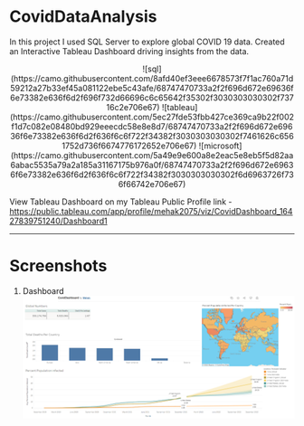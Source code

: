 # CovidDataAnalysis

In this project I used SQL Server to explore global COVID 19 data. Created an Interactive Tableau Dashboard driving insights from the data.



   <center>![sql](https://camo.githubusercontent.com/8afd40ef3eee6678573f7f1ac760a71d59212a27b33ef45a081122ebe5c43afe/68747470733a2f2f696d672e69636f6e73382e636f6d2f696f732d66696c6c65642f35302f3030303030302f73716c2e706e67) ![tableau](https://camo.githubusercontent.com/5ec27fde53fbb427ce369ca9b22f002f1d7c082e08480bd929eeecdc58e8e8d7/68747470733a2f2f696d672e69636f6e73382e636f6d2f636f6c6f722f34382f3030303030302f7461626c6561752d736f6674776172652e706e67) ![microsoft](https://camo.githubusercontent.com/5a49e9e600a8e2eac5e8eb5f5d82aa6abac5535a79a2a185a31167175b976a0f/68747470733a2f2f696d672e69636f6e73382e636f6d2f636f6c6f722f34382f3030303030302f6d6963726f736f66742e706e67)</center>


View Tableau Dashboard on my Tableau Public Profile link -https://public.tableau.com/app/profile/mehak2075/viz/CovidDashboard_16427839751240/Dashboard1
<hr>

# Screenshots

1. Dashboard
      ![Dashboard](https://github.com/Mehak0268/CovidDataAnalysis/blob/main/Dashboard1.png)


